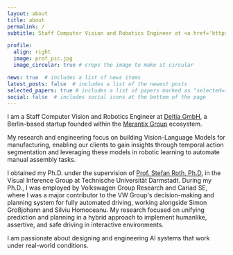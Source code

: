 ```yaml
---
layout: about
title: about
permalink: /
subtitle: Staff Computer Vision and Robotics Engineer at <a href='https://www.deltia.ai/'>Deltia GmbH</a>.

profile:
  align: right
  image: prof_pic.jpg
  image_circular: true # crops the image to make it circular

news: true  # includes a list of news items
latest_posts: false  # includes a list of the newest posts
selected_papers: true # includes a list of papers marked as "selected={true}"
social: false  # includes social icons at the bottom of the page
---
```


I am a Staff Computer Vision and Robotics Engineer at [Deltia GmbH](https://www.deltia.ai/), a Berlin-based startup founded within the [Merantix Group](https://www.merantix.com/) ecosystem.

My research and engineering focus on building Vision-Language Models for manufacturing, enabling our clients to gain insights through temporal action segmentation and leveraging these models in robotic learning to automate manual assembly tasks.

I obtained my Ph.D. under the supervision of [Prof. Stefan Roth, Ph.D.](https://www.visinf.tu-darmstadt.de/visual_inference/people_vi/stefan_roth.en.jsp) in the Visual Inference Group at Technische Universität Darmstadt. During my Ph.D., I was employed by Volkswagen Group Research and Cariad SE, where I was a major contributor to the VW Group's decision-making and planning system for fully automated driving, working alongside Simon Großjohann and Silviu Homoceanu. My research focused on unifying prediction and planning in a hybrid approach to implement humanlike, assertive, and safe driving in interactive environments.

I am passionate about designing and engineering AI systems that work under real-world conditions.
